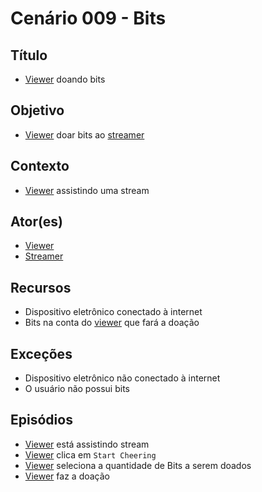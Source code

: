 # Cenário 009 - Bits

## Título
* [Viewer](Viewer) doando bits

## Objetivo
* [Viewer](Viewer) doar bits ao [streamer](Streamer)


## Contexto
* [Viewer](Viewer) assistindo uma stream

## Ator(es)
* [Viewer](Viewer)
* [Streamer](Streamer)


## Recursos
* Dispositivo eletrônico conectado à internet
* Bits na conta do [viewer](Viewer) que fará a doação

## Exceções
* Dispositivo eletrônico não conectado à internet
* O usuário não possui bits

## Episódios
* [Viewer](Viewer) está assistindo stream
* [Viewer](Viewer) clica em ```Start Cheering```
* [Viewer](Viewer) seleciona a quantidade de Bits a serem doados
* [Viewer](Viewer) faz a doação
